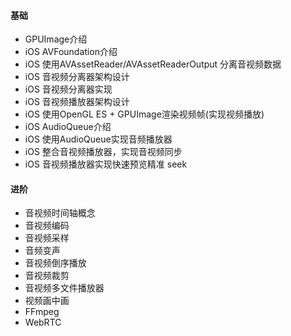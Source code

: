 #### 基础
* GPUImage介绍
* iOS AVFoundation介绍
* iOS 使用AVAssetReader/AVAssetReaderOutput 分离音视频数据
* iOS 音视频分离器架构设计
* iOS 音视频分离器实现
* iOS 音视频播放器架构设计
* iOS 使用OpenGL ES + GPUImage渲染视频帧(实现视频播放)
* iOS AudioQueue介绍
* iOS 使用AudioQueue实现音频播放器
* iOS 整合音视频播放器，实现音视频同步
* iOS 音视频播放器实现快速预览精准 seek

#### 进阶
* 音视频时间轴概念
* 音视频编码
* 音视频采样
* 音频变声
* 音视频倒序播放
* 音视频裁剪
* 音视频多文件播放器
* 视频画中画
* FFmpeg
* WebRTC